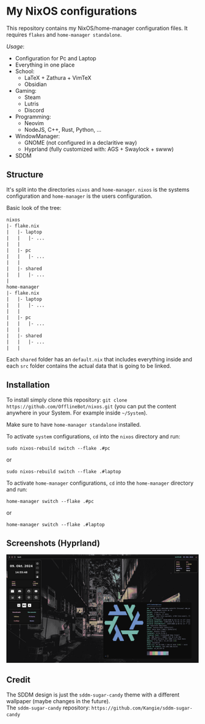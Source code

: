 # My NixOS configurations
This repository contains my NixOS/home-manager configuration files. It requires `flakes` and `home-manager standalone`.

*Usage*:
- Configuration for Pc and Laptop
- Everything in one place
- School:
    * LaTeX + Zathura + VimTeX
    * Obsidian
- Gaming:
    * Steam
    * Lutris
    * Discord
- Programming:
    * Neovim
    * NodeJS, C++, Rust, Python, ...
- WindowManager:
    * GNOME (not configured in a declaritive way)
    * Hyprland (fully customized with: AGS + Swaylock + swww)
- SDDM

## Structure
It's split into the directories `nixos` and `home-manager`. `nixos` is the systems configuration and `home-manager` is the users configuration.

Basic look of the tree:

```
nixos
|- flake.nix
|   |- laptop 
|   |   |- ...
|   |
|   |- pc
|   |   |- ...
|   |
|   |- shared
|   |   |- ...
|
home-manager
|- flake.nix
|   |- laptop
|   |   |- ...
|   |
|   |- pc
|   |   |- ...
|   |
|   |- shared
|   |   |- ...
|   |
```

Each `shared` folder has an `default.nix` that includes everything inside and each `src` folder contains the actual data that is going to be linked.


## Installation
To install simply clone this repository: `git clone https://github.com/OfflineBot/nixos.git` (you can put the content anywhere in your System. For example inside `~/System`).

Make sure to have `home-manager standalone` installed.

To activate `system` configurations, `cd` into the `nixos` directory and run:
```
sudo nixos-rebuild switch --flake .#pc
```
or 
```
sudo nixos-rebuild switch --flake .#laptop
```

To activate `home-manager` configurations, `cd` into the `home-manager` directory and run:
```
home-manager switch --flake .#pc
```
or 
```
home-manager switch --flake .#laptop
```

## Screenshots (Hyprland)
![Hyprland](./screenshots/hyprland.png)

## Credit
The SDDM design is just the `sddm-sugar-candy` theme with a different wallpaper (maybe changes in the future). <br>
The `sddm-sugar-candy` repository: `https://github.com/Kangie/sddm-sugar-candy`
